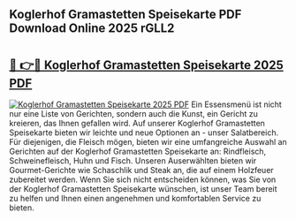 ## Koglerhof Gramastetten Speisekarte PDF Download Online 2025 rGLL2

# <h2><a href="http://gc7vvot.nevu.top/?p=Koglerhof+Gramastetten+Speisekarte">🔗 👉🔴 Koglerhof Gramastetten Speisekarte 2025 PDF</a></h2>

[![Koglerhof Gramastetten Speisekarte 2025 PDF](https://i.imgur.com/dBaPXMq.png)](http://gc7vvot.nevu.top/?p=Koglerhof+Gramastetten+Speisekarte)
Ein Essensmenü ist nicht nur eine Liste von Gerichten, sondern auch die Kunst, ein Gericht zu kreieren, das Ihnen gefallen wird. Auf unserer Koglerhof Gramastetten Speisekarte bieten wir leichte und neue Optionen an - unser Salatbereich. Für diejenigen, die Fleisch mögen, bieten wir eine umfangreiche Auswahl an Gerichten auf der Koglerhof Gramastetten Speisekarte an: Rindfleisch, Schweinefleisch, Huhn und Fisch. Unseren Auserwählten bieten wir Gourmet-Gerichte wie Schaschlik und Steak an, die auf einem Holzfeuer zubereitet werden. Wenn Sie sich nicht entscheiden können, was Sie von der Koglerhof Gramastetten Speisekarte wünschen, ist unser Team bereit zu helfen und Ihnen einen angenehmen und komfortablen Service zu bieten.
